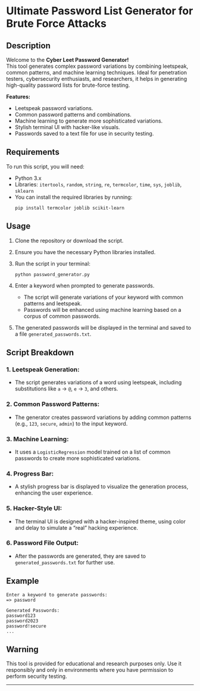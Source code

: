 # Ultimate Password List Generator for Brute Force Attacks

## Description
Welcome to the **Cyber Leet Password Generator!**  
This tool generates complex password variations by combining leetspeak, common patterns, and machine learning techniques. Ideal for penetration testers, cybersecurity enthusiasts, and researchers, it helps in generating high-quality password lists for brute-force testing.

**Features:**
- Leetspeak password variations.
- Common password patterns and combinations.
- Machine learning to generate more sophisticated variations.
- Stylish terminal UI with hacker-like visuals.
- Passwords saved to a text file for use in security testing.

## Requirements
To run this script, you will need:
- Python 3.x
- Libraries: `itertools`, `random`, `string`, `re`, `termcolor`, `time`, `sys`, `joblib`, `sklearn`
- You can install the required libraries by running:
  ```
  pip install termcolor joblib scikit-learn
  ```

## Usage

1. Clone the repository or download the script.
2. Ensure you have the necessary Python libraries installed.
3. Run the script in your terminal:

   ```
   python password_generator.py
   ```

4. Enter a keyword when prompted to generate passwords.
   - The script will generate variations of your keyword with common patterns and leetspeak.
   - Passwords will be enhanced using machine learning based on a corpus of common passwords.
   
5. The generated passwords will be displayed in the terminal and saved to a file `generated_passwords.txt`.

## Script Breakdown

### 1. **Leetspeak Generation:**
   - The script generates variations of a word using leetspeak, including substitutions like `a` → `@`, `e` → `3`, and others.

### 2. **Common Password Patterns:**
   - The generator creates password variations by adding common patterns (e.g., `123`, `secure`, `admin`) to the input keyword.

### 3. **Machine Learning:**
   - It uses a `LogisticRegression` model trained on a list of common passwords to create more sophisticated variations.

### 4. **Progress Bar:**
   - A stylish progress bar is displayed to visualize the generation process, enhancing the user experience.

### 5. **Hacker-Style UI:**
   - The terminal UI is designed with a hacker-inspired theme, using color and delay to simulate a “real” hacking experience.

### 6. **Password File Output:**
   - After the passwords are generated, they are saved to `generated_passwords.txt` for further use.

## Example

```
Enter a keyword to generate passwords: 
=> password

Generated Passwords:
password123
password2023
password!secure
...
```

## Warning 
This tool is provided for educational and research purposes only. Use it responsibly and only in environments where you have permission to perform security testing.

---

